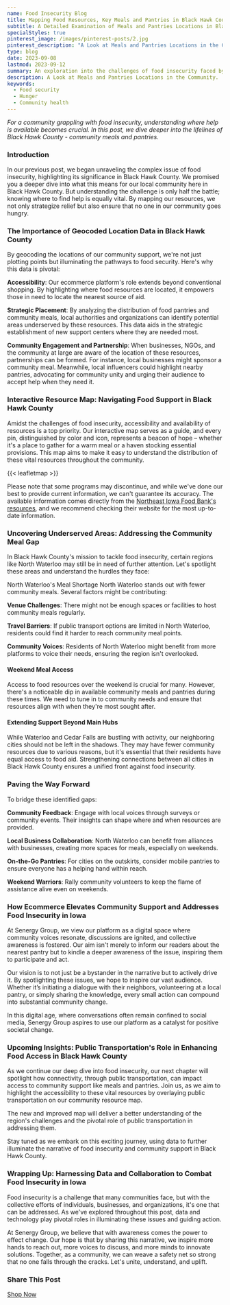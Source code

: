 ```yaml
---
name: Food Insecurity Blog
title: Mapping Food Resources, Key Meals and Pantries in Black Hawk County
subtitle: A Detailed Examination of Meals and Pantries Locations in Black Hawk County, Iowa
specialStyles: true
pinterest_image: /images/pinterest-posts/2.jpg
pinterest_description: "A Look at Meals and Pantries Locations in the Community"
type: blog
date: 2023-09-08
lastmod: 2023-09-12
summary: An exploration into the challenges of food insecurity faced by Black Hawk County residents, and the broader implications for community health.
description: A Look at Meals and Pantries Locations in the Community.
keywords:
  - Food security
  - Hunger
  - Community health
---
```


*For a community grappling with food insecurity, understanding where help is available becomes crucial. In this post, we dive deeper into the lifelines of Black Hawk County - community meals and pantries.*

### Introduction
In our previous post, we began unraveling the complex issue of food insecurity, highlighting its significance in Black Hawk County. We promised you a deeper dive into what this means for our local community here in Black Hawk County. But understanding the challenge is only half the battle; knowing where to find help is equally vital. By mapping our resources, we not only strategize relief but also ensure that no one in our community goes hungry.

### The Importance of Geocoded Location Data in Black Hawk County
By geocoding the locations of our community support, we're not just plotting points but illuminating the pathways to food security. Here's why this data is pivotal:

**Accessibility**: Our ecommerce platform's role extends beyond conventional shopping. By highlighting where food resources are located, it empowers those in need to locate the nearest source of aid. 

**Strategic Placement**: By analyzing the distribution of food pantries and community meals, local authorities and organizations can identify potential areas underserved by these resources. This data aids in the strategic establishment of new support centers where they are needed most.

**Community Engagement and Partnership**: When businesses, NGOs, and the community at large are aware of the location of these resources, partnerships can be formed. For instance, local businesses might sponsor a community meal. Meanwhile, local influencers could highlight nearby pantries, advocating for community unity and urging their audience to accept help when they need it.

### Interactive Resource Map: Navigating Food Support in Black Hawk County
Amidst the challenges of food insecurity, accessibility and availability of resources is a top priority. Our interactive map serves as a guide, and every pin, distinguished by color and icon, represents a beacon of hope – whether it's a place to gather for a warm meal or a haven stocking essential provisions. This map aims to make it easy to understand the distribution of these vital resources throughout the community.

{{< leafletmap >}}

Please note that some programs may discontinue, and while we've done our best to provide current information, we can't guarantee its accuracy. The available information comes directly from the [Northeast Iowa Food Bank's resources](https://www.neifb.org/find-help/services-in-your-area), and we recommend checking their website for the most up-to-date information.

### Uncovering Underserved Areas: Addressing the Community Meal Gap
In Black Hawk County's mission to tackle food insecurity, certain regions like North Waterloo may still be in need of further attention. Let's spotlight these areas and understand the hurdles they face:

North Waterloo's Meal Shortage
North Waterloo stands out with fewer community meals. Several factors might be contributing:

**Venue Challenges**: There might not be enough spaces or facilities to host community meals regularly.

**Travel Barriers**: If public transport options are limited in North Waterloo, residents could find it harder to reach community meal points.

**Community Voices**: Residents of North Waterloo might benefit from more platforms to voice their needs, ensuring the region isn't overlooked.

#### Weekend Meal Access
Access to food resources over the weekend is crucial for many. However, there's a noticeable dip in available community meals and pantries during these times. We need to tune in to community needs and ensure that resources align with when they're most sought after.

#### Extending Support Beyond Main Hubs
While Waterloo and Cedar Falls are bustling with activity, our neighboring cities should not be left in the shadows. They may have fewer community resources due to various reasons, but it's essential that their residents have equal access to food aid. Strengthening connections between all cities in Black Hawk County ensures a unified front against food insecurity.

### Paving the Way Forward
To bridge these identified gaps:

**Community Feedback**: Engage with local voices through surveys or community events. Their insights can shape where and when resources are provided.

**Local Business Collaboration**: North Waterloo can benefit from alliances with businesses, creating more spaces for meals, especially on weekends.

**On-the-Go Pantries**: For cities on the outskirts, consider mobile pantries to ensure everyone has a helping hand within reach.

**Weekend Warriors**: Rally community volunteers to keep the flame of assistance alive even on weekends.

### How Ecommerce Elevates Community Support and Addresses Food Insecurity in Iowa
At Senergy Group, we view our platform as a digital space where community voices resonate, discussions are ignited, and collective awareness is fostered. Our aim isn't merely to inform our readers about the nearest pantry but to kindle a deeper awareness of the issue, inspiring them to participate and act.

Our vision is to not just be a bystander in the narrative but to actively drive it. By spotlighting these issues, we hope to inspire our vast audience. Whether it’s initiating a dialogue with their neighbors, volunteering at a local pantry, or simply sharing the knowledge, every small action can compound into substantial community change.

In this digital age, where conversations often remain confined to social media, Senergy Group aspires to use our platform as a catalyst for positive societal change.

### Upcoming Insights: Public Transportation's Role in Enhancing Food Access in Black Hawk County
As we continue our deep dive into food insecurity, our next chapter will spotlight how connectivity, through public transportation, can impact access to community support like meals and pantries. Join us, as we aim to highlight the accessibility to these vital resources by overlaying public transportation on our community resource map.

The new and improved map will deliver a better understanding of the region's challenges and the pivotal role of public transportation in addressing them.

Stay tuned as we embark on this exciting journey, using data to further illuminate the narrative of food insecurity and community support in Black Hawk County.

### Wrapping Up: Harnessing Data and Collaboration to Combat Food Insecurity in Iowa
Food insecurity is a challenge that many communities face, but with the collective efforts of individuals, businesses, and organizations, it's one that can be addressed. As we've explored throughout this post, data and technology play pivotal roles in illuminating these issues and guiding action.

At Senergy Group, we believe that with awareness comes the power to effect change. Our hope is that by sharing this narrative, we inspire more hands to reach out, more voices to discuss, and more minds to innovate solutions. Together, as a community, we can weave a safety net so strong that no one falls through the cracks. Let's unite, understand, and uplift.

### Share This Post

<a href="https://www.facebook.com/sharer/sharer.php?u={{ .Permalink }}" target="_blank" rel="noopener noreferrer" class="share-btn facebook"></a>
<a href="https://twitter.com/share?url={{ .Permalink }}&text=Check%20out%20this%20amazing%20post:" target="_blank" rel="noopener noreferrer" class="share-btn twitter"></a>
<a href="https://www.pinterest.com/pin/create/button/?url={{ .Permalink }}&media={{ with .Params.pinterest_image }}{{ . }}{{ end }}&description={{ with .Params.pinterest_description }}{{ . | urlize }}{{ end }}" target="_blank" rel="noopener noreferrer" class="share-btn pinterest"></a>
<a href="https://www.linkedin.com/shareArticle?mini=true&url={{ .Permalink }}" target="_blank" rel="noopener noreferrer" class="share-btn linkedin"></a>
<a href="https://reddit.com/submit?url={{ .Permalink }}&title={{ .Title | urlize }}" target="_blank" rel="noopener noreferrer" class="share-btn reddit"></a>

<div class="sticky-cta-container">
    <a href="/" class="sticky-cta">Shop Now</a>
</div>
